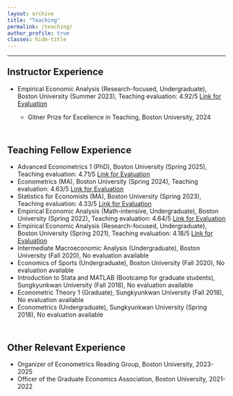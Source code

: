 ```yaml
---
layout: archive
title: "Teaching"
permalink: /teaching/
author_profile: true
classes: hide-title
---
```


<style>
.hide-title .page__title { display: none; }
h2 { margin-top: 1.5rem; }
</style>

<section class="page__content" itemprop="text">
<hr>
<h2 id="instructor">Instructor Experience</h2>
<ul>
<li> Empirical Economic Analysis (Research-focused, Undergraduate), Boston University (Summer 2023), 
  Teaching evaluation: 4.92/5 <a href="https://seoyunhong.github.io/assets/EC204_Summer23.pdf" target="_blank">Link for Evaluation</a>
</li>
  <ul>
    <li> Gitner Prize for Excellence in Teaching, Boston University, 2024 </li>
  </ul>
</ul>

<br>
<h2 id="teaching-fellow">Teaching Fellow Experience</h2>
<ul>
<li> Advanced Econometrics 1 (PhD), Boston University (Spring 2025),
  Teaching evaluation: 4.71/5 <a href="https://seoyunhong.github.io/assets/EC708_Spring25.pdf" target="_blank">Link for Evaluation</a>
</li>

<li> Econometrics (MA), Boston University (Spring 2024),
  Teaching evaluation: 4.63/5 <a href="https://seoyunhong.github.io/assets/EC508_Spring24.pdf" target="_blank">Link for Evaluation</a>  
</li>

<li> Statistics for Economists (MA), Boston University (Spring 2023),
    Teaching evaluation: 4.33/5 <a href="https://seoyunhong.github.io/assets/EC507_Spring23.pdf" target="_blank">Link for Evaluation</a>  
</li>

<li> Empirical Economic Analysis (Math-intensive, Undergraduate), Boston University (Spring 2022),
    Teaching evaluation: 4.64/5 <a href="https://seoyunhong.github.io/assets/EC304_Spring22.pdf" target="_blank">Link for Evaluation</a>  
</li>

<li> Empirical Economic Analysis (Research-focused, Undergraduate), Boston University (Spring 2021),
      Teaching evaluation: 4.18/5 <a href="https://seoyunhong.github.io/assets/EC204_Spring21.pdf" target="_blank">Link for Evaluation</a>  
</li>

<li> Intermediate Macroeconomic Analysis (Undergraduate), Boston University (Fall 2020), No evaluation available
</li>

<li> Economics of Sports (Undergraduate), Boston University (Fall 2020), No evaluation available
</li>

<li> Introduction to Stata and MATLAB (Bootcamp for graduate students), Sungkyunkwan University (Fall 2018), No evaluation available
</li>

<li> Econometric Theory 1 (Graduate), Sungkyunkwan University (Fall 2018), No evaluation available
</li>

<li> Econometrics (Undergraduate), Sungkyunkwan University (Spring 2018), No evaluation available
</li>
</ul>

<br>

<h2 id="experience">Other Relevant Experience</h2>
<ul>
<li> Organizer of Econometrics Reading Group, Boston University, 2023-2025
</li>
<li> Officer of the Graduate Economics Association, Boston University, 2021- 2022
</li>  
</ul>



</section>
